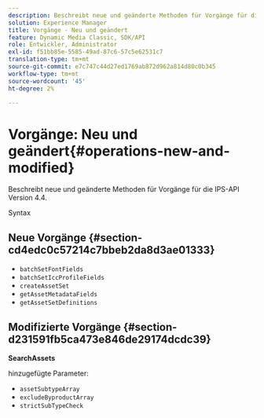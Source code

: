 ```yaml
---
description: Beschreibt neue und geänderte Methoden für Vorgänge für die IPS-API Version 4.4.
solution: Experience Manager
title: Vorgänge - Neu und geändert
feature: Dynamic Media Classic, SDK/API
role: Entwickler, Administrator
exl-id: f51bb85e-5585-49ad-87c6-57c5e62531c7
translation-type: tm+mt
source-git-commit: e7c747c44d27ed1769ab872d962a814d80c0b345
workflow-type: tm+mt
source-wordcount: '45'
ht-degree: 2%

---
```


# Vorgänge: Neu und geändert{#operations-new-and-modified}

Beschreibt neue und geänderte Methoden für Vorgänge für die IPS-API Version 4.4.

Syntax

## Neue Vorgänge {#section-cd4edc0c57214c7bbeb2da8d3ae01333}

* `batchSetFontFields`
* `batchSetIccProfileFields`
* `createAssetSet`
* `getAssetMetadataFields`
* `getAssetSetDefinitions`

## Modifizierte Vorgänge {#section-d231591fb5ca473e846de29174dcdc39}

**SearchAssets**

hinzugefügte Parameter:

* `assetSubtypeArray`
* `excludeByproductArray`
* `strictSubTypeCheck`
